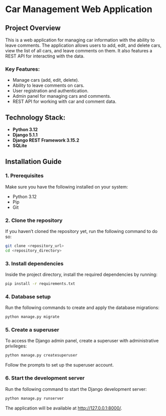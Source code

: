 # Car Management Web Application

## Project Overview
This is a web application for managing car information with the ability to leave comments. The application allows users to add, edit, and delete cars, view the list of all cars, and leave comments on them. It also features a REST API for interacting with the data.

### Key Features:
- Manage cars (add, edit, delete).
- Ability to leave comments on cars.
- User registration and authentication.
- Admin panel for managing cars and comments.
- REST API for working with car and comment data.

## Technology Stack:
- **Python 3.12**
- **Django 5.1.1**
- **Django REST Framework 3.15.2**
- **SQLite**

## Installation Guide

### 1. Prerequisites
Make sure you have the following installed on your system:
- Python 3.12
- Pip
- Git

### 2. Clone the repository
If you haven’t cloned the repository yet, run the following command to do so:

```bash
git clone <repository_url>
cd <repository_directory>
```

### 3. Install dependencies
Inside the project directory, install the required dependencies by running:

```bash
pip install -r requirements.txt
```

### 4. Database setup
Run the following commands to create and apply the database migrations:

```bash
python manage.py migrate
```

### 5. Create a superuser
To access the Django admin panel, create a superuser with administrative privileges:

```bash
python manage.py createsuperuser
```
Follow the prompts to set up the superuser account.

### 6. Start the development server
Run the following command to start the Django development server:

```bash
python manage.py runserver
```
The application will be available at http://127.0.0.1:8000/.